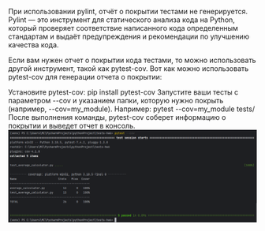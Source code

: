 При использовании pylint, отчёт о покрытии тестами не генерируется. Pylint — это инструмент для статического анализа кода на Python, который проверяет соответствие написанного кода определенным стандартам и выдаёт предупреждения и рекомендации по улучшению качества кода.

Если вам нужен отчет о покрытии кода тестами, то можно использовать другой инструмент, такой как pytest-cov. Вот как можно использовать pytest-cov для генерации отчета о покрытии:

Установите pytest-cov:
pip install pytest-cov
Запустите ваши тесты с параметром --cov и указанием папки, которую нужно покрыть (например, --cov=my_module). Например:
pytest --cov=my_module tests/
После выполнения команды, pytest-cov соберет информацию о покрытии и выведет отчет в консоль.
![report.PNG](report.PNG)